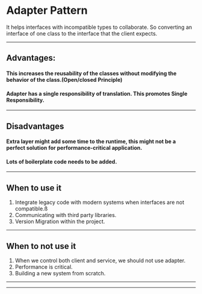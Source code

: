 # Adapter Pattern
It helps interfaces with incompatible types to collaborate.
So converting an interface of one class to the interface that the client expects.

***

## Advantages:

#### This increases the reusability of the classes without modifying the behavior of the class.(Open/closed Principle)
#### Adapter has a single responsibility of translation. This promotes Single Responsibility.

***

## Disadvantages

#### Extra layer might add some time to the runtime, this might not be a perfect solution for performance-critical application.
#### Lots of boilerplate code needs to be added.

***

## When to use it
1. Integrate legacy code with modern systems when interfaces are not compatible.ß
2. Communicating with third party libraries.
3. Version Migration within the project.

***

## When to not use it
1. When we control both client and service, we should not use adapter.
2. Performance is critical.
3. Building a new system from scratch.

***
***